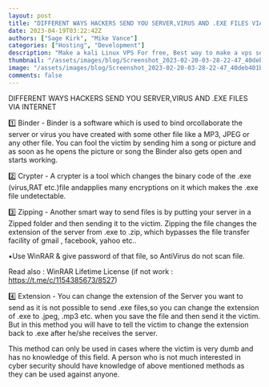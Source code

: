 ```yaml
---
layout: post
title: "DIFFERENT WAYS HACKERS SEND YOU SERVER,VIRUS AND .EXE FILES VIA INTERNET"
date: 2023-04-19T03:22:42Z
authors: ["Sage Kirk", "Mike Vance"]
categories: ["Hosting", "Development"]
description: "Make a kali Linux VPS For free, Best way to make a vps server free OS Kali Linux."
thumbnail: "/assets/images/blog/Screenshot_2023-02-20-03-28-22-47_40deb401b9ffe8e1df2f1cc5ba480b12.jpg"
image: "/assets/images/blog/Screenshot_2023-02-20-03-28-22-47_40deb401b9ffe8e1df2f1cc5ba480b12.jpg"
comments: false
---
```


DIFFERENT WAYS HACKERS SEND YOU SERVER,VIRUS AND .EXE FILES VIA INTERNET


1️⃣ Binder - Binder is a software which is used to bind orcollaborate the server or virus you have created with some other file like a MP3, JPEG or any other file. You can fool the victim by sending him a song or picture and as soon as he opens the picture or song the Binder also gets open and starts working.

2️⃣ Crypter - A crypter is a tool which changes the binary code of the .exe (virus,RAT etc.)file andapplies many encryptions on it which makes the .exe file undetectable.

3️⃣ Zipping - Another smart way to send files is by putting your server in a Zipped folder and then sending it to the victim. Zipping the file changes the extension of the server from .exe to .zip, which bypasses the file transfer facility of gmail , facebook, yahoo etc..

▪️Use WinRAR & give password of that file, so AntiVirus do not scan file. 

Read also : WinRAR Lifetime License (if not work : https://t.me/c/1154385673/8527)

4️⃣ Extension - You can change the extension of the Server you want to send as it is not possible to send .exe files,so you can change the extension of .exe to .jpeg, .mp3 etc.  when you save the file and then send it the victim. But in this method you will have to tell the victim to change the extension back to .exe after he/she receives the server.

This method can only be used in cases where the victim is very dumb and has no knowledge of this field. 
A person who is not much interested in cyber security should have knowledge of above mentioned methods as they can be used against anyone.